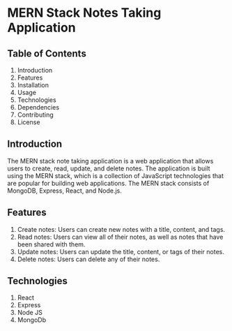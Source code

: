 # MERN Stack Notes Taking Application
## Table of Contents
1. Introduction
2. Features
3. Installation
4. Usage
5. Technologies
6. Dependencies
7. Contributing
8. License

## Introduction
The MERN stack note taking application is a web application that allows users to create, read, update, and delete notes. The application is built using the MERN stack, which is a collection of JavaScript technologies that are popular for building web applications. The MERN stack consists of MongoDB, Express, React, and Node.js.

## Features
1. Create notes: Users can create new notes with a title, content, and tags.
2. Read notes: Users can view all of their notes, as well as notes that have been shared with them.
3. Update notes: Users can update the title, content, or tags of their notes.
4. Delete notes: Users can delete any of their notes.

## Technologies
1. React
2. Express
3. Node JS
4. MongoDb
